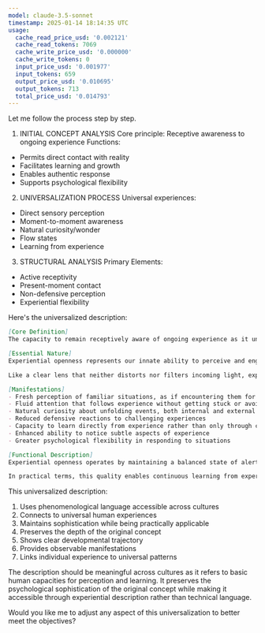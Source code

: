 ```yaml
---
model: claude-3.5-sonnet
timestamp: 2025-01-14 18:14:35 UTC
usage:
  cache_read_price_usd: '0.002121'
  cache_read_tokens: 7069
  cache_write_price_usd: '0.000000'
  cache_write_tokens: 0
  input_price_usd: '0.001977'
  input_tokens: 659
  output_price_usd: '0.010695'
  output_tokens: 713
  total_price_usd: '0.014793'
---
```


Let me follow the process step by step.

1. INITIAL CONCEPT ANALYSIS
Core principle: Receptive awareness to ongoing experience
Functions: 
- Permits direct contact with reality
- Facilitates learning and growth
- Enables authentic response
- Supports psychological flexibility

2. UNIVERSALIZATION PROCESS
Universal experiences:
- Direct sensory perception
- Moment-to-moment awareness
- Natural curiosity/wonder
- Flow states
- Learning from experience

3. STRUCTURAL ANALYSIS
Primary Elements:
- Active receptivity
- Present-moment contact
- Non-defensive perception
- Experiential flexibility

Here's the universalized description:

```markdown
[Core Definition]
The capacity to remain receptively aware of ongoing experience as it unfolds, maintaining direct contact with reality without defensive filtering or conceptual overlay. This quality enables fresh perception, genuine learning, and authentic response to life's continuous unfolding.

[Essential Nature]
Experiential openness represents our innate ability to perceive and engage with reality directly, before mental categorization or emotional reaction shape our response. It manifests as a kind of alert receptivity that combines deep attention with psychological flexibility. This quality exists naturally in children's wonder and can be cultivated throughout life, supporting continuous growth and adaptation.

Like a clear lens that neither distorts nor filters incoming light, experiential openness allows reality to register in consciousness without predetermined patterns limiting what can be perceived or understood. It enables both detailed perception and holistic awareness, maintaining connection with the raw data of experience while remaining oriented within the larger context.

[Manifestations]
- Fresh perception of familiar situations, as if encountering them for the first time
- Fluid attention that follows experience without getting stuck or avoiding
- Natural curiosity about unfolding events, both internal and external
- Reduced defensive reactions to challenging experiences
- Capacity to learn directly from experience rather than only through concepts
- Enhanced ability to notice subtle aspects of experience
- Greater psychological flexibility in responding to situations

[Functional Description]
Experiential openness operates by maintaining a balanced state of alert receptivity where attention remains fluid rather than fixed or defensive. This creates a kind of psychological space where experience can register fully before automatic patterns of reaction engage. The quality develops through deliberately practicing present-moment awareness while gradually reducing habitual patterns of defensive filtering and conceptual overlay.

In practical terms, this quality enables continuous learning from experience, more accurate perception of reality, and greater response flexibility. It supports psychological growth by allowing new information to actually register and integrate rather than being filtered through existing patterns. This makes it essential for genuine development, creativity, and the capacity to navigate novel situations effectively.
```

This universalized description:
1. Uses phenomenological language accessible across cultures
2. Connects to universal human experiences
3. Maintains sophistication while being practically applicable
4. Preserves the depth of the original concept
5. Shows clear developmental trajectory
6. Provides observable manifestations
7. Links individual experience to universal patterns

The description should be meaningful across cultures as it refers to basic human capacities for perception and learning. It preserves the psychological sophistication of the original concept while making it accessible through experiential description rather than technical language.

Would you like me to adjust any aspect of this universalization to better meet the objectives?